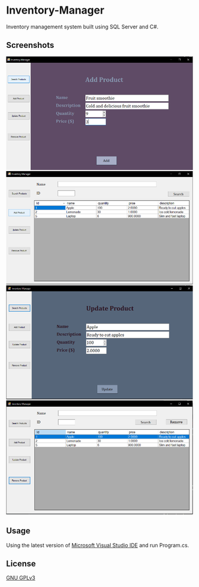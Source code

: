 # Inventory-Manager

Inventory management system built using SQL Server and C#.

## Screenshots

![Screenshot of the app](/images/addpage.PNG)
![Screenshot of the app](/images/searchpage.PNG)
![Screenshot of the app](/images/updatepage.PNG)
![Screenshot of the app](/images/removepage.PNG)

## Usage

Using the latest version of [Microsoft Visual Studio IDE](https://visualstudio.microsoft.com/vs/) and run Program.cs.

## License
[GNU GPLv3](https://choosealicense.com/licenses/gpl-3.0/)
